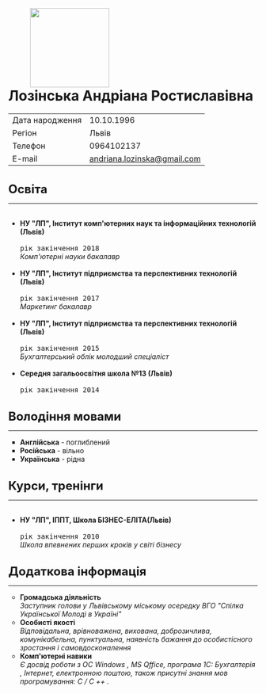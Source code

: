 <!DOCTYPE html>
<html>
   <head>
      <title>Andruha</title>
   </head>
   <body>
           <img src="123.jpg" align="right" height="160" hspace="300"> 
           <h1>Лозінська Андріана Ростиславівна</h1>
              
<table>
   <tr>
      <td>Дата народження</td>
      <td>10.10.1996</td>
        </tr>
        <tr>
      <td>Регіон</td>
      <td>Львів</td>
        </tr>
        <tr>
      <td>Телефон</td>
      <td>0964102137</td>
        </tr>
          <tr>
      <td>E-mail</td>
      <td><a href="mailto:andriana.lozinska@gmail.com">andriana.lozinska@gmail.com</td>
        </tr>
        <tr>
</table>   
<br> 
<font size="5"><b>Освіта</b></font>
<HR>
<ul type="disk"> 
  <br><li> <b>НУ "ЛП", Інститут комп'ютерних наук та інформаційних технологій (Львів)</b></li>
  <br> <tt>рік закінчення 2018 </tt>
  <br> <i>Комп'ютерні науки бакалавр</i>
  <br> 
  <br> <li><b>НУ "ЛП", Інститут підприємства та перспективних технологій (Львів)</b></li>
  <br> <tt>рік закінчення 2017 </tt>
  <br> <i>Маркетинг бакалавр</i>
  <br> 
  <br> <li><b>НУ "ЛП", Інститут підприємства та перспективних технологій (Львів)</b></li>
  <br> <tt>рік закінчення 2015</tt> 
  <br> <i>Бухгалтерський облік молодший спеціаліст</i>
  <br> 
  <br><li> <b>Середня загальоосвітня школа №13 (Львів)</b></li>
  <br> <tt>рік закінчення 2014</tt>
  </ul>
   <br> 
<font size="5"><b>Володіння мовами</b></font>
  <hr>
  <ul type="square">
  <li><b>Англійська</b> - поглиблений </li>
<li><b>Російська</b> - вільно </li>
<li><b>Українська</b> - рідна </li></ul>
<br> 
<font size="5"><b>Курси, тренінги</b></font>
  <hr>
  <ul type="disk">
 <br> <li><b>НУ "ЛП", ІППТ,  Школа БІЗНЕС-ЕЛІТА(Львів)</b></li>
  <br> <tt>рік закінчення 2010</tt> 
  <br> <i>Школа впевнених перших кроків у світі бізнесу</i> </li></ul>
  <br> 
<font size="5"><b>Додаткова інформація</b></font>
  <hr>
  <ul type="circle">
  <li><b>Громадська діяльність</b></li>
  <i>Заступник голови у Львівському міському осередку ВГО "Спілка Української Молоді в Україні"</i>
<li><b>Особисті якості</b> </li>
<i>Відповідальна, врівноважена, вихована, доброзичлива, комунікабельна, пунктуальна, наявність бажання до особистісного зростання і самовдосконалення</i>
<li><b>Комп'ютерні навики </b></li>
<i>Є досвід роботи з ОС Windows , MS Qffice, програма 1С: Бухгалтерія , Інтернет, електронною поштою, також присутні знання мов програмування: C / C ++ .</i></ul>



   </body>
</html>
